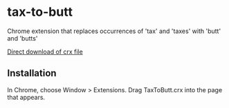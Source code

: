 tax-to-butt
=============

Chrome extension that replaces occurrences of 'tax' and 'taxes' with 'butt' and 'butts'

[Direct download of crx file](https://github.com/zebraspots/tax-to-butt/blob/master/TaxToButt.crx?raw=true)


Installation
------------

In Chrome, choose Window > Extensions.  Drag TaxToButt.crx into the page that appears.
